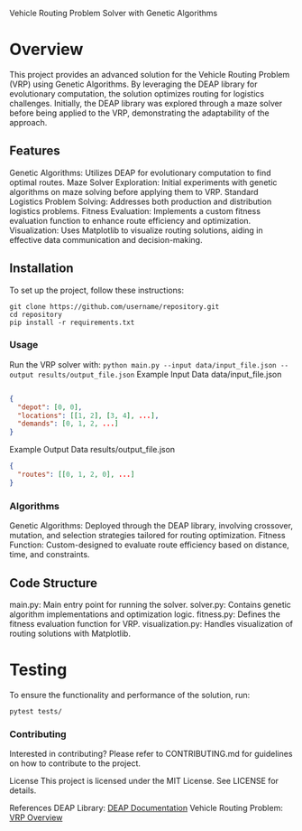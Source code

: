Vehicle Routing Problem Solver with Genetic Algorithms
# Overview
This project provides an advanced solution for the Vehicle Routing Problem (VRP) using Genetic Algorithms. By leveraging the DEAP library for evolutionary computation, the solution optimizes routing for logistics challenges. Initially, the DEAP library was explored through a maze solver before being applied to the VRP, demonstrating the adaptability of the approach.

## Features
Genetic Algorithms: Utilizes DEAP for evolutionary computation to find optimal routes.
Maze Solver Exploration: Initial experiments with genetic algorithms on maze solving before applying them to VRP.
Standard Logistics Problem Solving: Addresses both production and distribution logistics problems.
Fitness Evaluation: Implements a custom fitness evaluation function to enhance route efficiency and optimization.
Visualization: Uses Matplotlib to visualize routing solutions, aiding in effective data communication and decision-making.
## Installation
To set up the project, follow these instructions:

```
git clone https://github.com/username/repository.git
cd repository
pip install -r requirements.txt
```
### Usage
Run the VRP solver with:
`
python main.py --input data/input_file.json --output results/output_file.json
`
Example Input Data
data/input_file.json

```json

{
  "depot": [0, 0],
  "locations": [[1, 2], [3, 4], ...],
  "demands": [0, 1, 2, ...]
}
```
Example Output Data
results/output_file.json

```json
{
  "routes": [[0, 1, 2, 0], ...]
}
```
### Algorithms
Genetic Algorithms: Deployed through the DEAP library, involving crossover, mutation, and selection strategies tailored for routing optimization.
Fitness Function: Custom-designed to evaluate route efficiency based on distance, time, and constraints.
## Code Structure
main.py: Main entry point for running the solver.
solver.py: Contains genetic algorithm implementations and optimization logic.
fitness.py: Defines the fitness evaluation function for VRP.
visualization.py: Handles visualization of routing solutions with Matplotlib.

# Testing
To ensure the functionality and performance of the solution, run:

`
pytest tests/
`
### Contributing
Interested in contributing? Please refer to CONTRIBUTING.md for guidelines on how to contribute to the project.

License
This project is licensed under the MIT License. See LICENSE for details.

References
DEAP Library: [DEAP Documentation](https://deap.readthedocs.io/en/master/)
Vehicle Routing Problem: [VRP Overview](https://en.wikipedia.org/wiki/Vehicle_routing_problem)
